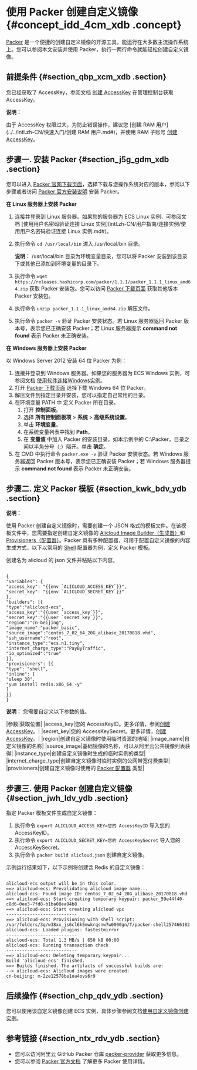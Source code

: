# 使用 Packer 创建自定义镜像 {#concept_idd_4cm_xdb .concept}

[Packer](https://www.packer.io/) 是一个便捷的创建自定义镜像的开源工具，能运行在大多数主流操作系统上。您可以参阅本文安装并使用 Packer，执行一两行命令就能轻松创建自定义镜像。

## 前提条件 {#section_qbp_xcm_xdb .section}

您已经获取了 AccessKey，参阅文档 [创建 AccessKey](https://help.aliyun.com/document_detail/53045.html) 在管理控制台获取 AccessKey。

**说明：** 

由于 AccessKey 权限过大，为防止错误操作，建议您 [创建 RAM 用户](../../intl.zh-CN/快速入门/创建 RAM 用户.md#)，并使用 RAM 子账号 [创建 AccessKey](https://help.aliyun.com/document_detail/53045.html)。

## 步骤一. 安装 Packer {#section_j5g_gdm_xdb .section}

您可以进入 [Packer 官网下载页面](https://www.packer.io/downloads.html)，选择下载与您操作系统对应的版本，参阅以下步骤或者访问 [Packer 官方安装说明](https://www.packer.io/docs/install/index.html) 安装 Packer。

**在 Linux 服务器上安装 Packer**

1.  连接并登录到 Linux 服务器。如果您的服务器为 ECS Linux 实例，可参阅文档 [使用用户名密码验证连接 Linux 实例](intl.zh-CN/用户指南/连接实例/使用用户名密码验证连接 Linux 实例.md#)。
2.  执行命令 `cd /usr/local/bin` 进入 /usr/local/bin 目录。

    **说明：** /usr/local/bin 目录为环境变量目录，您可以将 Packer 安装到该目录下或其他已添加到环境变量的目录下。

3.  执行命令 `wget https://releases.hashicorp.com/packer/1.1.1/packer_1.1.1_linux_amd64.zip` 获取 Packer 安装包。您可以访问 [Packer 下载页面](https://www.packer.io/downloads.html) 获取其他版本 Packer 安装包。
4.  执行命令 `unzip packer_1.1.1_linux_amd64.zip` 解压文件。
5.  执行命令 `packer -v` 验证 Packer 安装状态。若 Linux 服务器返回 Packer 版本号，表示您已正确安装 Packer；若 Linux 服务器提示 **command not found** 表示 Packer 未正确安装。

**在 Windows 服务器上安装 Packer**

以 Windows Server 2012 安装 64 位 Packer 为例：

1.  连接并登录到 Windows 服务器。如果您的服务器为 ECS Windows 实例，可参阅文档 [使用软件连接Windows实例](intl.zh-CN/用户指南/连接实例/使用软件连接Windows实例.md#)。
2.  打开 [Packer 下载页面](https://www.packer.io/downloads.html) 选择下载 Windows 64 位 Packer。
3.  解压文件到指定目录并安装，您可以指定自己常用的目录。
4.  在环境变量 PATH 中 定义 Packer 所在目录。
    1.  打开 **控制面板**。
    2.  选择 **所有控制面板项** \> **系统** \> **高级系统设置**。
    3.  单击 **环境变量**。
    4.  在系统变量列表中找到 **Path**。
    5.  在 **变量值** 中加入 Packer 的安装目录，如本示例中的 C:\\Packer，目录之间以半角分号（;）隔开。单击 **确定**。
5.  在 CMD 中执行命令 `packer.exe -v` 验证 Packer 安装状态。若 Windows 服务器返回 Packer 版本号，表示您已正确安装 Packer；若 Windows 服务器提示 **command not found** 表示 Packer 未正确安装。

## 步骤二. 定义 Packer 模板 {#section_kwk_bdv_ydb .section}

**说明：** 

使用 Packer 创建自定义镜像时，需要创建一个 JSON 格式的模板文件。在该模板文件中，您需要指定创建自定义镜像的 [Alicloud Image Builder（生成器）](https://www.packer.io/docs/builders/alicloud-ecs.html)和 [Provisioners（配置器）](https://www.packer.io/docs/provisioners/index.html)。Packer 具有多种配置器，可用于配置自定义镜像的内容生成方式，以下以常用的 [Shell](https://www.packer.io/docs/provisioners/shell.html) 配置器为例，定义 Packer 模板。

创建名为 alicloud 的 json 文件并粘贴以下内容。

```

{
"variables": {
"access_key": "{{env `ALICLOUD_ACCESS_KEY`}}",
"secret_key": "{{env `ALICLOUD_SECRET_KEY`}}"
},
"builders": [{
"type":"alicloud-ecs",
"access_key":"{{user `access_key`}}",
"secret_key":"{{user `secret_key`}}",
"region":"cn-beijing",
"image_name":"packer_basic",
"source_image":"centos_7_02_64_20G_alibase_20170818.vhd",
"ssh_username":"root",
"instance_type":"ecs.n1.tiny",
"internet_charge_type":"PayByTraffic",
"io_optimized":"true"
}],
"provisioners": [{
"type": "shell",
"inline": [
"sleep 30",
"yum install redis.x86_64 -y"
]
}]
}
```

**说明：** 您需要自定义以下参数的值。

|参数|获取位置|
|access\_key|您的 AccessKeyID。更多详情，参阅[创建 AccessKey](https://help.aliyun.com/document_detail/53045.html)。|
|secret\_key|您的 AccessKeySecret。更多详情，[创建 AccessKey](https://help.aliyun.com/document_detail/53045.html)。|
|region|创建自定义镜像时使用临时资源的地域|
|image\_name|自定义镜像的名称|
|source\_image|基础镜像的名称，可以从阿里云公共镜像列表获得|
|instance\_type|创建自定义镜像时生成的临时实例的类型|
|internet\_charge\_type|创建自定义镜像时临时实例的公网带宽付费类型|
|provisioners|创建自定义镜像时使用的 [Packer 配置器](https://www.packer.io/docs/provisioners/index.html) 类型|

## 步骤三. 使用 Packer 创建自定义镜像 {#section_jwh_ldv_ydb .section}

指定 Packer 模板文件生成自定义镜像：

1.  执行命令 `export ALICLOUD_ACCESS_KEY=您的 AccessKeyID` 导入您的 AccessKeyID。
2.  执行命令 `export ALICLOUD_SECRET_KEY=您的 AccessKeySecret` 导入您的 AccessKeySecret。
3.  执行命令 `packer build alicloud.json` 创建自定义镜像。

示例运行结果如下，以下示例将创建含 Redis 的自定义镜像：

```

alicloud-ecs output will be in this color.
==> alicloud-ecs: Prevalidating alicloud image name...
alicloud-ecs: Found image ID: centos_7_02_64_20G_alibase_20170818.vhd
==> alicloud-ecs: Start creating temporary keypair: packer_59e44f40-c8d6-0ee3-7fd8-b1ba08ea94b8
==> alicloud-ecs: Start creating alicloud vpc
---------------------------
==> alicloud-ecs: Provisioning with shell script: /var/folders/3q/w38xx_js6cl6k5mwkrqsnw7w0000gn/T/packer-shell257466182
alicloud-ecs: Loaded plugins: fastestmirror
---------------------------
alicloud-ecs: Total 1.3 MB/s | 650 kB 00:00
alicloud-ecs: Running transaction check
---------------------------
==> alicloud-ecs: Deleting temporary keypair...
Build 'alicloud-ecs' finished.
==> Builds finished. The artifacts of successful builds are:
--> alicloud-ecs: Alicloud images were created:
cn-beijing: m-2ze12578be1oa4ovs6r9
```

## 后续操作 {#section_chp_qdv_ydb .section}

您可以使用该自定义镜像创建 ECS 实例，具体步骤参阅文档[使用自定义镜像创建实例](intl.zh-CN/用户指南/实例/创建实例/使用自定义镜像创建实例.md#)。

## 参考链接 {#section_ntx_rdv_ydb .section}

-   您可以访问阿里云 GitHub Packer 仓库 [packer-provider](https://github.com/alibaba/packer-provider) 获取更多信息。
-   您可以参阅 [Packer 官方文档](https://www.packer.io/docs/index.html) 了解更多 Packer 使用详情。


